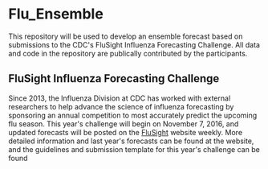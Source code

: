 # Flu_Ensemble
This repository will be used to develop an ensemble forecast based on submissions to the CDC's FluSight Influenza Forecasting Challenge. All data and code in the repository are publically contributed by the participants. 

## FluSight Influenza Forecasting Challenge
Since 2013, the Influenza Division at CDC has worked with external researchers to help advance the science of influenza forecasting by sponsoring an annual competition to most accurately predict the upcoming flu season. This year's challenge will begin on November 7, 2016, and updated forecasts will be posted on the [FluSight](https://predict.phiresearchlab.org/flu/index.html) website weekly. More detailed information and last year's forecasts can be found at the website, and the guidelines and submission template for this year's challenge can be found  

